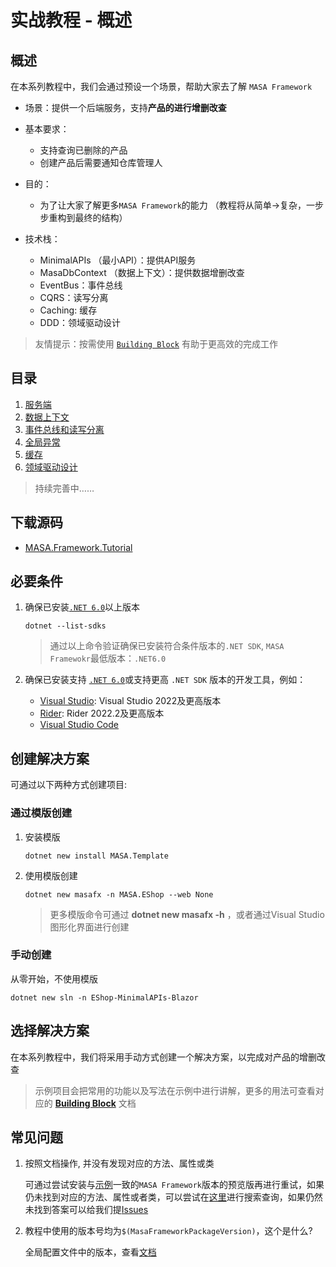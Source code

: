# 实战教程 - 概述

## 概述

在本系列教程中，我们会通过预设一个场景，帮助大家去了解 `MASA Framework`

* 场景：提供一个后端服务，支持**产品的进行增删改查**
* 基本要求：
  * 支持查询已删除的产品
  * 创建产品后需要通知仓库管理人
* 目的：
  * 为了让大家了解更多`MASA Framework`的能力 （教程将从简单→复杂，一步步重构到最终的结构）
* 技术栈：
  * MinimalAPIs （最小API）：提供API服务
  * MasaDbContext （数据上下文）：提供数据增删改查
  * EventBus：事件总线
  * CQRS：读写分离
  * Caching: 缓存
  * DDD：领域驱动设计

  <!-- 注释内容，暂不展示，请勿删除 -->
  <!-- * MasaConfiguration：配置（提供强类型的配置，支持监听配置更新）---->

> 友情提示：按需使用 [`Building Block`](/framework/concepts/building-blocks) 有助于更高效的完成工作

## 目录

1. [服务端](/framework/tutorial/mf-part-1)
2. [数据上下文](/framework/tutorial/mf-part-2)
3. [事件总线和读写分离](/framework/tutorial/mf-part-3)
4. [全局异常](/framework/tutorial/mf-part-4)
5. [缓存](/framework/tutorial/mf-part-5)
6. [领域驱动设计](/framework/tutorial/mf-part-6)

> 持续完善中……

## 下载源码

* [MASA.Framework.Tutorial](https://github.com/masalabs/MASA.Framework.Tutorial)

## 必要条件

1. 确保已安装[`.NET 6.0`](https://dotnet.microsoft.com/en-us/download/dotnet/6.0)以上版本

   ```shell 终端
   dotnet --list-sdks
   ```

   > 通过以上命令验证确保已安装符合条件版本的`.NET SDK`, `MASA Framewokr`最低版本：`.NET6.0`

2. 确保已安装支持 [`.NET 6.0`](https://dotnet.microsoft.com/en-us/download/dotnet/6.0)或支持更高 `.NET SDK` 版本的开发工具，例如：
   * [Visual Studio](https://visualstudio.microsoft.com/zh-hans/downloads/): Visual Studio 2022及更高版本
   * [Rider](https://www.jetbrains.com/rider/): Rider 2022.2及更高版本
   * [Visual Studio Code](https://code.visualstudio.com/download)

## 创建解决方案

可通过以下两种方式创建项目:

### 通过模版创建

1. 安装模版

   ```shell 终端
   dotnet new install MASA.Template
   ```

2. 使用模版创建

   ```shell 终端
   dotnet new masafx -n MASA.EShop --web None
   ```

   > 更多模版命令可通过 **dotnet new masafx -h** ，或者通过Visual Studio图形化界面进行创建

### 手动创建

从零开始，不使用模版

   ```shell 终端
   dotnet new sln -n EShop-MinimalAPIs-Blazor
   ```

## 选择解决方案

在本系列教程中，我们将采用手动方式创建一个解决方案，以完成对产品的增删改查

> 示例项目会把常用的功能以及写法在示例中进行讲解，更多的用法可查看对应的 [**Building Block**](/framework/concepts/building-blocks) 文档

## 常见问题

1. 按照文档操作, 并没有发现对应的方法、属性或类 
   
    可通过尝试安装与[示例](https://github.com/masalabs/MASA.Framework.Tutorial/blob/main/Directory.Build.props)一致的`MASA Framework`版本的预览版再进行重试，如果仍未找到对应的方法、属性或者类，可以尝试在[这里](https://github.com/masastack/MASA.Framework/issues?q=)进行搜索查询，如果仍然未找到答案可以给我们提[Issues](https://github.com/masastack/MASA.Templates/issues/new/choose)

2. 教程中使用的版本号均为`$(MasaFrameworkPackageVersion)`，这个是什么?

    全局配置文件中的版本，查看[文档](/framework/contribution/recommend#section-4f7f75287edf4e007248672c76845305)